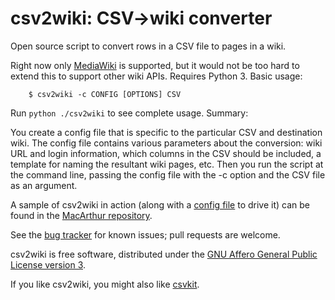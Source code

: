 # csv2wiki: CSV->wiki converter

Open source script to convert rows in a CSV file to pages in a wiki.

Right now only [MediaWiki](https://mediawiki.org/) is supported,
but it would not be too hard to extend this to support other
wiki APIs.  Requires Python 3.  Basic usage:

        $ csv2wiki -c CONFIG [OPTIONS] CSV

Run `python ./csv2wiki` to see complete usage.  Summary:

You create a config file that is specific to the particular CSV and
destination wiki.  The config file contains various parameters about
the conversion: wiki URL and login information, which columns in the
CSV should be included, a template for naming the resultant wiki
pages, etc.  Then you run the script at the command line, passing the
config file with the -c option and the CSV file as an argument.

A sample of csv2wiki in action (along with a
[config file](https://github.com/OpenTechStrategies/MacFound/blob/master/csv2wiki-config.tmpl)
to drive it) can be found in the
[MacArthur repository](https://github.com/OpenTechStrategies/MacFound).

See the [bug
tracker](https://github.com/OpenTechStrategies/csv2wiki/issues) for
known issues; pull requests are welcome.

csv2wiki is free software, distributed under the [GNU Affero General
Public License version 3](LICENSE.md).

If you like csv2wiki, you might also like [csvkit](http://csvkit.rtfd.org/).
